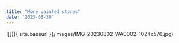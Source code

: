 ```yaml
---
title: "More painted stones"
date: "2023-08-30"
---
```


![]({{ site.baseurl }}/images/IMG-20230802-WA0002-1024x576.jpg)
